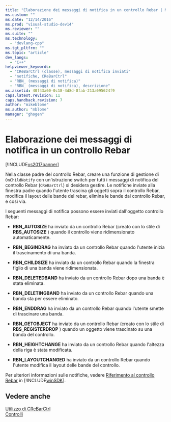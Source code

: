 ```yaml
---
title: "Elaborazione dei messaggi di notifica in un controllo Rebar | Microsoft Docs"
ms.custom: ""
ms.date: "12/14/2016"
ms.prod: "visual-studio-dev14"
ms.reviewer: ""
ms.suite: ""
ms.technology: 
  - "devlang-cpp"
ms.tgt_pltfrm: ""
ms.topic: "article"
dev_langs: 
  - "C++"
helpviewer_keywords: 
  - "CReBarCtrl (classe), messaggi di notifica inviati"
  - "notifiche, CReBarCtrl"
  - "RBN_ (messaggi di notifica)"
  - "RBN_ (messaggi di notifica), descrizione"
ms.assetid: 40f43a60-0c18-4d8d-8fab-213a095624f9
caps.latest.revision: 11
caps.handback.revision: 7
author: "mikeblome"
ms.author: "mblome"
manager: "ghogen"
---
```

# Elaborazione dei messaggi di notifica in un controllo Rebar
[!INCLUDE[vs2017banner](../assembler/inline/includes/vs2017banner.md)]

Nella classe padre del controllo Rebar, creare una funzione di gestione di `OnChildNotify` con un'istruzione switch per tutti i messaggi di notifica del controllo Rebar \(`CReBarCtrl`\) si desidera gestire.  Le notifiche inviate alla finestra padre quando l'utente trascina gli oggetti sopra il controllo Rebar, modifica il layout delle bande del rebar, elimina le bande dal controllo Rebar, e così via.  
  
 I seguenti messaggi di notifica possono essere inviati dall'oggetto controllo Rebar:  
  
-   **RBN\_AUTOSIZE** ha inviato da un controllo Rebar \(creato con lo stile di **RBS\_AUTOSIZE** \) quando il controllo viene ridimensionato automaticamente.  
  
-   **RBN\_BEGINDRAG** ha inviato da un controllo Rebar quando l'utente inizia il trascinamento di una banda.  
  
-   **RBN\_CHILDSIZE** ha inviato da un controllo Rebar quando la finestra figlio di una banda viene ridimensionata.  
  
-   **RBN\_DELETEDBAND** ha inviato da un controllo Rebar dopo una banda è stata eliminata.  
  
-   **RBN\_DELETINGBAND** ha inviato da un controllo Rebar quando una banda sta per essere eliminato.  
  
-   **RBN\_ENDDRAG** ha inviato da un controllo Rebar quando l'utente smette di trascinare una banda.  
  
-   **RBN\_GETOBJECT** ha inviato da un controllo Rebar \(creato con lo stile di **RBS\_REGISTERDROP** \) quando un oggetto viene trascinato su una banda del controllo.  
  
-   **RBN\_HEIGHTCHANGE** ha inviato da un controllo Rebar quando l'altezza della riga è stata modificata.  
  
-   **RBN\_LAYOUTCHANGED** ha inviato da un controllo Rebar quando l'utente modifica il layout delle bande del controllo.  
  
 Per ulteriori informazioni sulle notifiche, vedere [Riferimento al controllo Rebar](http://msdn.microsoft.com/library/windows/desktop/bb774375) in [!INCLUDE[winSDK](../atl/includes/winsdk_md.md)].  
  
## Vedere anche  
 [Utilizzo di CReBarCtrl](../mfc/using-crebarctrl.md)   
 [Controlli](../mfc/controls-mfc.md)